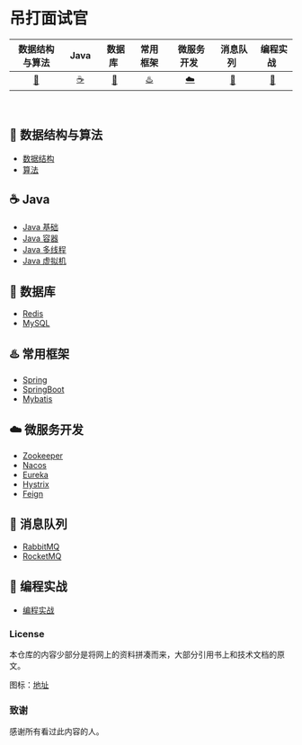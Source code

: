 # 吊打面试官

| 数据结构与算法| &nbsp;Java&nbsp; | &nbsp;数据库&nbsp; | 常用框架 | &nbsp;微服务开发&nbsp;|&nbsp;消息队列&nbsp;|  &nbsp;编程实战&nbsp; | 
| :------: | :------: | :------: | :------: | :------: | :------: | :------: |
| [:pig:](#pig-数据结构与算法)| [:coffee:](#coffee-java) | [:floppy_disk:](#floppy_disk-数据库) | [:hotsprings:](#hotsprings-常用框架) |[:cloud:](#cloud-微服务开发) | [:rabbit:](#rabbit-消息队列) | [:bear:](#bear-编程实战) |
<br>

## :pig: 数据结构与算法

- [数据结构](https://github.com/robert202003/Java-Notes/blob/master/docs/java/datastructure.md)
- [算法](https://github.com/robert202003/Java-Notes/blob/master/docs/java/algorithm.md)

## :coffee: Java

- [Java 基础](https://github.com/robert202003/Java-Notes/blob/master/docs/java/basic.md)
- [Java 容器](https://github.com/robert202003/Java-Notes/blob/master/docs/java/collections.md)
- [Java 多线程](https://github.com/robert202003/Java-Notes/blob/master/docs/java/multi-thread.md)
- [Java 虚拟机](https://github.com/robert202003/Java-Notes/blob/master/docs/java/jvm.md)

## :floppy_disk: 数据库

- [Redis](https://github.com/robert202003/Java-Notes/blob/master/docs/batabase/redis.md)
- [MySQL](https://github.com/robert202003/Java-Notes/blob/master/docs/batabase/database.md)

## :hotsprings: 常用框架

- [Spring](https://github.com/robert202003/Java-Notes/blob/master/docs/framework/spring.md)
- [SpringBoot](https://github.com/robert202003/Java-Notes/blob/master/docs/framework/springboot.md)
- [Mybatis](https://github.com/robert202003/Java-Notes/blob/master/docs/framework/mybatis.md)

## :cloud: 微服务开发

- [Zookeeper](https://github.com/robert202003/Java-Notes/blob/master/docs/system-design/zookeeper.md)
- [Nacos](https://github.com/robert202003/Java-Notes/blob/master/docs/system-design/nacos.md)
- [Eureka](https://github.com/robert202003/Java-Notes/blob/master/docs/system-design/eureka.md)
- [Hystrix](https://github.com/robert202003/Java-Notes/blob/master/docs/system-design/hystrix.md)
- [Feign](https://github.com/robert202003/Java-Notes/blob/master/docs/system-design/feign.md)

## :rabbit: 消息队列

- [RabbitMQ](https://github.com/robert202003/Java-Notes/blob/master/docs/rabbit.md)
- [RocketMQ](https://github.com/robert202003/Java-Notes/blob/master/docs/rocketmq.md)

## :bear: 编程实战

- [编程实战](https://github.com/robert202003/Java-Notes/blob/master/docs/practice.md)

### License

本仓库的内容少部分是将网上的资料拼凑而来，大部分引用书上和技术文档的原文。

图标：[地址](https://www.webfx.com/tools/emoji-cheat-sheet/)

### 致谢

感谢所有看过此内容的人。

